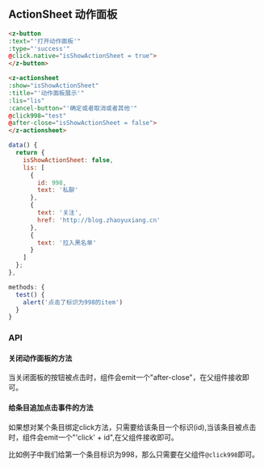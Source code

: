 ## ActionSheet 动作面板

<template>
  <z-button
  :text="'打开动作面板'"
  :type="'success'"
  @click.native="isShowActionSheet = true">
  </z-button>

  <z-actionsheet
  :show="isShowActionSheet"
  :title="'动作面板展示'"
  :lis="lis"
  :cancel-button="'确定或者取消或者其他'"
  @click998="test"
  @after-close="isShowActionSheet = false">
  </z-actionsheet>
</template>

<script>
export default {
  data() {
    return {
      isShowActionSheet: false,
      lis: [
        {
          id: 998,
          text: '私聊'
        },
        {
          text: '关注',
          href: 'http://blog.zhaoyuxiang.cn'
        },
        {
          text: '拉入黑名单'
        }
      ]
    };
  },

  methods: {
    test() {
      alert('点击了标识为998的item')
    }
  }
};
</script>

```html
<z-button
:text="'打开动作面板'"
:type="'success'"
@click.native="isShowActionSheet = true">
</z-button>

<z-actionsheet
:show="isShowActionSheet"
:title="'动作面板展示'"
:lis="lis"
:cancel-button="'确定或者取消或者其他'"
@click998="test"
@after-close="isShowActionSheet = false">
</z-actionsheet>
```

```js
data() {
  return {
    isShowActionSheet: false,
    lis: [
      {
        id: 998,
        text: '私聊'
      },
      {
        text: '关注',
        href: 'http://blog.zhaoyuxiang.cn'
      },
      {
        text: '拉入黑名单'
      }
    ]
  };
},

methods: {
  test() {
    alert('点击了标识为998的item')
  }
}
```
### API

<template>
  <z-table
  :title="'主要参数'"
  :ths="['参数','类型','必填','默认值','说明']"
  :trs="[
    ['show','Boolean','是','-','是否显示动作面板'],
    ['lis','Array','是','-','动作面板中的各项条目'],
    ['title','String','否','-','动作面板的标题'],
    ['cancel-button','String','否','取消','动作面板关闭按钮的文字']
  ]">
  </z-table>

  <z-table
  :title="'lis中的参数'"
  :ths="['参数','类型','必填','默认值','说明']"
  :trs="[
    ['text','String','是','-','条目显示的文字'],
    ['id','Number','否','-','条目的标识'],
    ['href','String','否','-','条目要跳转到的路径']
  ]">
  </z-table>
</template>

#### 关闭动作面板的方法

当关闭面板的按钮被点击时，组件会emit一个"after-close"，在父组件接收即可。

#### 给条目追加点击事件的方法

如果想对某个条目绑定click方法，只需要给该条目一个标识(id),当该条目被点击时，组件会emit一个"'click' + id",在父组件接收即可。

比如例子中我们给第一个条目标识为998，那么只需要在父组件`@click998`即可。
